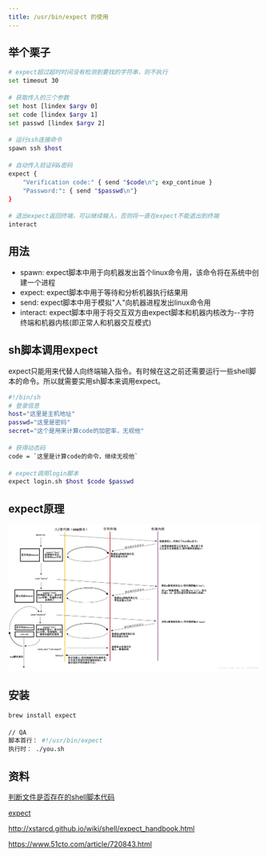 ```yaml
---
title: /usr/bin/expect 的使用
---
```

## 举个栗子
```sh
# expect超过超时时间没有检测到要找的字符串，则不执行
set timeout 30

# 获取传入的三个参数
set host [lindex $argv 0]
set code [lindex $argv 1]
set passwd [lindex $argv 2]

# 运行ssh连接命令
spawn ssh $host

# 自动传入验证码&密码
expect {
    "Verification code:" { send "$code\n"; exp_continue }
    "Password:": { send "$passwd\n"}
}

# 退出expect返回终端，可以继续输入，否则将一直在expect不能退出到终端
interact
```
## 用法
- spawn: expect脚本中用于向机器发出首个linux命令用，该命令将在系统中创建一个进程
- expect: expect脚本中用于等待和分析机器执行结果用
- send: expect脚本中用于模拟"人"向机器进程发出linux命令用
- interact: expect脚本中用于将交互双方由expect脚本和机器内核改为--字符终端和机器内核(即正常人和机器交互模式)

## sh脚本调用expect
expect只能用来代替人向终端输入指令。有时候在这之前还需要运行一些shell脚本的命令。所以就需要实用sh脚本来调用expect。

```sh
#!/bin/sh
# 登录信息
host="这里是主机地址"
passwd="这里是密码"
secret="这个是用来计算code的加密率，无视他"

# 获得动态码
code = `这里是计算code的命令，继续无视他`

# expect调用login脚本
expect login.sh $host $code $passwd
```

## expect原理

![expect原理](./images/aHR0cHM6Ly9pbWctYmxvZy5jc2RuLm5ldC8yMDE4MDMyMTEwMTIxMDMyMj93YXRlcm1hcmsvMi90ZXh0L0x5OWliRzluTG1OelpHNHVibVYwTDNGeFh6STNNRFk0T0RRMS9mb250LzVhNkw1TDJUL2ZvbnRzaXplLzQwMC9maWxsL0kwSkJRa0ZDTUE9PS9kaXNzb2x2ZS83MA.jpeg)


## 安装
```sh
brew install expect

// QA
脚本首行： #!/usr/bin/expect
执行时： ./you.sh
```
## 资料

[判断文件是否存在的shell脚本代码](https://www.jb51.net/article/34330.htm)

[expect](https://www.cnblogs.com/steel-chen/p/10636799.html)


http://xstarcd.github.io/wiki/shell/expect_handbook.html

https://www.51cto.com/article/720843.html